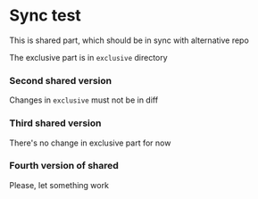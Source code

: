 # Sync test

This is shared part, which should be in sync with alternative repo

The exclusive part is in `exclusive` directory

### Second shared version

Changes in `exclusive` must not be in diff

### Third shared version

There's no change in exclusive part for now

### Fourth version of shared

Please, let something work
